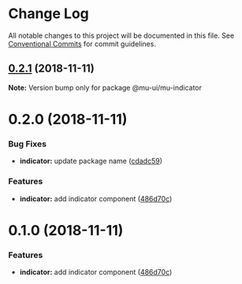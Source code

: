 # Change Log

All notable changes to this project will be documented in this file.
See [Conventional Commits](https://conventionalcommits.org) for commit guidelines.

## [0.2.1](https://github.com/mu-ui/mu-ui/compare/@mu-ui/mu-indicator@0.2.0...@mu-ui/mu-indicator@0.2.1) (2018-11-11)

**Note:** Version bump only for package @mu-ui/mu-indicator





# 0.2.0 (2018-11-11)


### Bug Fixes

* **indicator:** update package name ([cdadc59](https://github.com/mu-ui/mu-ui/commit/cdadc59))


### Features

* **indicator:** add indicator component ([486d70c](https://github.com/mu-ui/mu-ui/commit/486d70c))









# 0.1.0 (2018-11-11)


### Features

* **indicator:** add indicator component ([486d70c](https://github.com/mu-ui/mu-ui/commit/486d70c))
